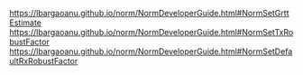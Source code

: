 https://lbargaoanu.github.io/norm/NormDeveloperGuide.html#NormSetGrttEstimate
https://lbargaoanu.github.io/norm/NormDeveloperGuide.html#NormSetTxRobustFactor
https://lbargaoanu.github.io/norm/NormDeveloperGuide.html#NormSetDefaultRxRobustFactor

